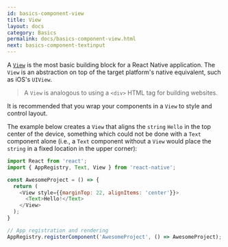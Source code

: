 ```yaml
---
id: basics-component-view
title: View
layout: docs
category: Basics
permalink: docs/basics-component-view.html
next: basics-component-textinput
---
```


A [`View`](/react-native/docs/view.html#content) is the most basic building block for a React Native application. The `View` is an abstraction on top of the target platform's native equivalent, such as iOS's `UIView`.

> A `View` is analogous to using a `<div>` HTML tag for building websites.

It is recommended that you wrap your components in a `View` to style and control layout.

The example below creates a `View` that aligns the `string` `Hello` in the top center of the device, something which could not be done with a `Text` component alone (i.e., a `Text` component without a `View` would place the `string` in a fixed location in the upper corner):

```JavaScript
import React from 'react';
import { AppRegistry, Text, View } from 'react-native';

const AwesomeProject = () => {
  return (
    <View style={{marginTop: 22, alignItems: 'center'}}>
      <Text>Hello!</Text>
    </View>
  );
}

// App registration and rendering
AppRegistry.registerComponent('AwesomeProject', () => AwesomeProject);
```

